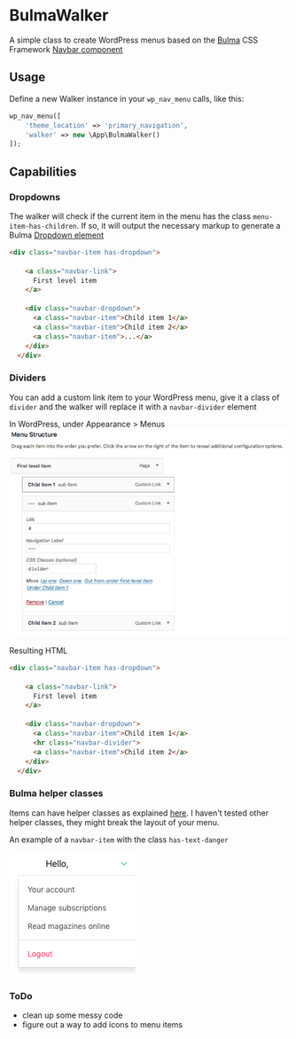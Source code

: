 # BulmaWalker
A simple class to create WordPress menus based on the [Bulma](https://bulma.io/) CSS Framework [Navbar component](https://bulma.io/documentation/components/navbar/)

## Usage
Define a new Walker instance in your `wp_nav_menu` calls, like this:

```php
wp_nav_menu([
    'theme_location' => 'primary_navigation',
    'walker' => new \App\BulmaWalker()
]);
```

## Capabilities

### Dropdowns
The walker will check if the current item in the menu has the class `menu-item-has-children`. If so, it will output the necessary markup to generate a Bulma [Dropdown element](https://bulma.io/documentation/components/navbar/#dropdown-menu)

```html
<div class="navbar-item has-dropdown">
    
    <a class="navbar-link">
      First level item
    </a>

    <div class="navbar-dropdown">
      <a class="navbar-item">Child item 1</a>
      <a class="navbar-item">Child item 2</a>
      <a class="navbar-item">...</a>
    </div>
  </div>
```

### Dividers
You can add a custom link item to your WordPress menu, give it a class of `divider` and the walker will replace it with a `navbar-divider` element

In WordPress, under Appearance > Menus
![WordPress menu config](img/wp-menu-admin-example.png)

Resulting HTML
```html
<div class="navbar-item has-dropdown">
    
    <a class="navbar-link">
      First level item
    </a>

    <div class="navbar-dropdown">
      <a class="navbar-item">Child item 1</a>
      <hr class="navbar-divider">    
      <a class="navbar-item">Child item 2</a>
    </div>
  </div>
```

### Bulma helper classes
Items can have helper classes as explained [here](https://bulma.io/documentation/modifiers/typography-helpers/). I haven't tested other helper classes, they might break the layout of your menu.

An example of a `navbar-item` with the class `has-text-danger`

![Helper class example](img/helper-class-example.png)

### ToDo

- clean up some messy code
- figure out a way to add icons to menu items